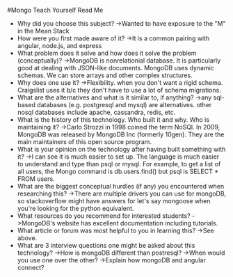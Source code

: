 #Mongo Teach Yourself Read Me

- Why did you choose this subject?
->Wanted to have exposure to the "M" in the Mean Stack
- How were you first made aware of it?
->It is a common pairing with angular, node.js, and express
- What problem does it solve and how does it solve the problem (conceptually)?
->MongoDB is nonrelationial database. It is particularly good at dealing with JSON-like documents. MongoDB uses dynamic schemas. We can store arrays and other complex structures.
- Why does one use it?
->Flexibility. when you don't want a rigid schema. Craigslist uses it b/c they don't have to use a lot of schema migrations.
- What are the alternatives and what is it similar to, if anything?
->any sql-based databases (e.g. postgresql and mysql) are alternatives. other nosql databases include apache, cassandra, redis, etc.
- What is the history of this technology. Who built it and why. Who is maintaining it?
->Carlo Strozzi in 1998 coined the term NoSQl. In 2009, MongoDB was released by MongoDB Inc (formerly 10gen). They are the main maintainers of this open source program.
- What is your opinion on the technology after having built something with it?
->I can see it is much easier to set up. The language is much easier to understand and type than psql or mysql. For example, to get a list of all users, the Mongo command is db.users.find() but psql is SELECT * FROM users.
- What are the biggest conceptual hurdles (if any) you encountered when researching this?
->There are multiple drivers you can use for mongoDB, so stackoverflow might have answers for let's say mongoose when you're looking for the python equivalent.
- What resources do you recommend for interested students?
->MongoDB's website has excellent documentation including tutorials.
- What article or forum was most helpful to you in learning this?
->See above.
- What are 3 interview questions one might be asked about this technology?
->How is mongoDB different than postresql?
->When would you use one over the other?
->Explain how mongoDB and angular connect?
